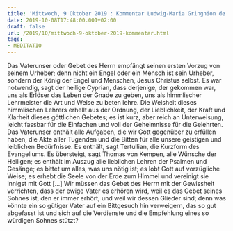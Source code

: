 ```yaml
---
title: 'Mittwoch, 9 Oktober 2019 : Kommentar Ludwig-Maria Gringnion de Montfort'
date: 2019-10-08T17:48:00.001+02:00
draft: false
url: /2019/10/mittwoch-9-oktober-2019-kommentar.html
tags: 
- MEDITATIO
---
```


Das Vaterunser oder Gebet des Herrn empfängt seinen ersten Vorzug von seinem Urheber; denn nicht ein Engel oder ein Mensch ist sein Urheber, sondern der König der Engel und Menschen, Jesus Christus selbst. Es war notwendig, sagt der heilige Cyprian, dass derjenige, der gekommen war, uns als Erlöser das Leben der Gnade zu geben, uns als himmlischer Lehrmeister die Art und Weise zu beten lehre. Die Weisheit dieses himmlischen Lehrers erhellt aus der Ordnung, der Lieblichkeit, der Kraft und Klarheit dieses göttlichen Gebetes; es ist kurz, aber reich an Unterweisung, leicht fassbar für die Einfachen und voll der Geheimnisse für die Gelehrten. Das Vaterunser enthält alle Aufgaben, die wir Gott gegenüber zu erfüllen haben, die Akte aller Tugenden und die Bitten für alle unsere geistigen und leiblichen Bedürfnisse. Es enthält, sagt Tertullian, die Kurzform des Evangeliums. Es übersteigt, sagt Thomas von Kempen, alle Wünsche der Heiligen; es enthält im Auszug alle lieblichen Lehren der Psalmen und Gesänge; es bittet um alles, was uns nötig ist; es lobt Gott auf vorzügliche Weise; es erhebt die Seele von der Erde zum Himmel und vereinigt sie innigst mit Gott \[…\] Wir müssen das Gebet des Herrn mit der Gewissheit verrichten, dass der ewige Vater es erhören wird, weil es das Gebet seines Sohnes ist, den er immer erhört, und weil wir dessen Glieder sind; denn was könnte ein so gütiger Vater auf ein Bittgesuch hin verweigern, das so gut abgefasst ist und sich auf die Verdienste und die Empfehlung eines so würdigen Sohnes stützt?